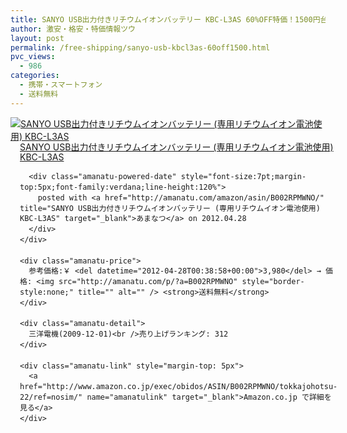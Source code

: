```yaml
---
title: SANYO USB出力付きリチウムイオンバッテリー KBC-L3AS 60%OFF特価！1500円台！送料無料！
author: 激安・格安・特価情報ツウ
layout: post
permalink: /free-shipping/sanyo-usb-kbcl3as-60off1500.html
pvc_views:
  - 986
categories:
  - 携帯・スマートフォン
  - 送料無料
---
```

<div class="amanatu-box" style="margin-bottom:0px;">
  <div class="amanatu-image" style="float:left;">
    <a href="http://www.amazon.co.jp/exec/obidos/ASIN/B002RPMWNO/tokkajohotsu-22/ref=nosim/" name="amanatulink" target="_blank"><img src="http://i0.wp.com/ecx.images-amazon.com/images/I/41dHUvaVhsL._SL160_.jpg?w=546" alt="SANYO USB出力付きリチウムイオンバッテリー (専用リチウムイオン電池使用) KBC-L3AS" style="border: none;" data-recalc-dims="1" /></a>
  </div>
  
  <div class="amanatu-info" style="float:left;margin-left:15px;line-height:120%">
    <div class="amanatu-name" style="margin-bottom:10px;line-height:120%">
      <a href="http://www.amazon.co.jp/exec/obidos/ASIN/B002RPMWNO/tokkajohotsu-22/ref=nosim/" name="amanatulink" target="_blank">SANYO USB出力付きリチウムイオンバッテリー (専用リチウムイオン電池使用) KBC-L3AS</a> 
      
      <div class="amanatu-powered-date" style="font-size:7pt;margin-top:5px;font-family:verdana;line-height:120%">
        posted with <a href="http://amanatu.com/amazon/asin/B002RPMWNO/" title="SANYO USB出力付きリチウムイオンバッテリー (専用リチウムイオン電池使用) KBC-L3AS" target="_blank">あまなつ</a> on 2012.04.28
      </div>
    </div>
    
    <div class="amanatu-price">
      参考価格:￥ <del datetime="2012-04-28T00:38:58+00:00">3,980</del> → 価格: <img src="http://amanatu.com/p/?a=B002RPMWNO" style="border-style:none;" title="" alt="" /> <strong>送料無料</strong>
    </div>
    
    <div class="amanatu-detail">
      三洋電機(2009-12-01)<br />売り上げランキング: 312
    </div>
    
    <div class="amanatu-link" style="margin-top: 5px">
      <a href="http://www.amazon.co.jp/exec/obidos/ASIN/B002RPMWNO/tokkajohotsu-22/ref=nosim/" name="amanatulink" target="_blank">Amazon.co.jp で詳細を見る</a>
    </div>
  </div>
  
  <div class="amanatu-footer" style="clear: left">
  </div>
</div>